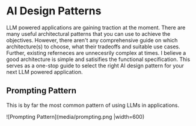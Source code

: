 # AI Design Patterns

LLM powered applications are gaining traction at the moment. There are many useful architectural patterns that you can use to achieve the objectives. However, there aren't any comprehensive guide on which architecture(s) to choose, what their tradeoffs and suitable use cases. Further, existing referneces are unnecesrily complex at times. I believe a good architecture is simple and satisifies the functional specification. This serves as a one-stop guide to select the right AI design pattern for your next LLM powered application.

## Prompting Pattern
This is by far the most common pattern of using LLMs in applications.

![Prompting Pattern](media/prompting.png |width=600)
